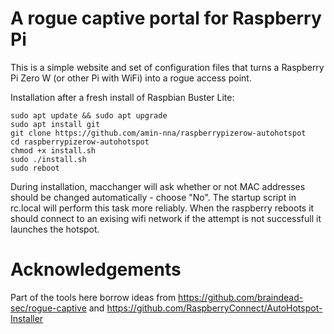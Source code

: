 # A rogue captive portal for Raspberry Pi

This is a simple website and set of configuration files that turns a Raspberry Pi Zero W (or other Pi with WiFi) into a rogue access point. 

Installation after a fresh install of Raspbian Buster Lite:
```
sudo apt update && sudo apt upgrade
sudo apt install git 
git clone https://github.com/amin-nna/raspberrypizerow-autohotspot
cd raspberrypizerow-autohotspot
chmod +x install.sh
sudo ./install.sh
sudo reboot

```
During installation, macchanger will ask whether or not MAC addresses should be changed automatically - choose "No". The startup script in rc.local will perform this task more reliably.
When the raspberry reboots it should connect to an exising wifi network if the attempt is not successfull it launches the hotspot.

# Acknowledgements
Part of the tools here borrow ideas from https://github.com/braindead-sec/rogue-captive and https://github.com/RaspberryConnect/AutoHotspot-Installer
